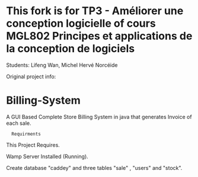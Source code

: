 # This fork is for TP3 - Améliorer une conception logicielle of cours MGL802 Principes et applications de la conception de logiciels

Students: Lifeng Wan, Michel Hervé Norcéide


Original project info:

# Billing-System
A GUI Based Complete Store Billing System in java that generates Invoice of each sale.

      Requirments
      
This Project Requires.

Wamp Server Installed (Running).

Create database  "caddey"  and three tables "sale" , "users" and "stock".
